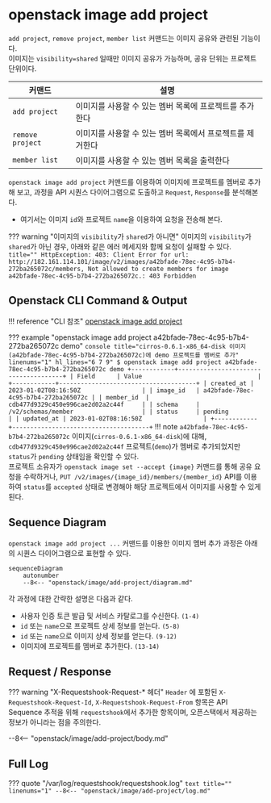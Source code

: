 # openstack image add project

`add project`, `remove project`, `member list` 커맨드는 이미지 공유와 관련된 기능이다.  
이미지는 `visibility=shared` 일때만 이미지 공유가 가능하며, 공유 단위는 프로젝트 단위이다.  

| 커맨드 | 설명 |
| --- | ---- |
| `add project` | 이미지를 사용할 수 있는 멤버 목록에 프로젝트를 추가한다 |
| `remove project` | 이미지를 사용할 수 있는 멤버 목록에서 프로젝트를 제거한다 |
| `member list` | 이미지를 사용할 수 있는 멤버 목록을 출력한다 |

`openstack image add project` 커맨드를 이용하여 이미지에 프로젝트를 멤버로 추가해 보고, 과정을 API 시퀀스 다이어그램으로 도출하고 `Request`, `Response`를 분석해본다.  

* 여기서는 이미지 `id`와 프로젝트 `name`을 이용하여 요청을 전송해 본다.  

??? warning "이미지의 `visibility`가 `shared`가 아니면"
    이미지의 `visibility`가 `shared`가 아닌 경우, 아래와 같은 에러 메세지와 함께 요청이 실패할 수 있다.  
    ``` title=""
    HttpException: 403: Client Error for url: http://182.161.114.101/image/v2/images/a42bfade-78ec-4c95-b7b4-272ba265072c/members, Not allowed to create members for image a42bfade-78ec-4c95-b7b4-272ba265072c.: 403 Forbidden
    ```

## Openstack CLI Command & Output

!!! reference "CLI 참조"
    [openstack image add project](https://docs.openstack.org/python-openstackclient/zed/cli/command-objects/image-v2.html#image-add-project)

??? example "openstack image add project a42bfade-78ec-4c95-b7b4-272ba265072c demo"
    ``` console title="cirros-0.6.1-x86_64-disk 이미지(a42bfade-78ec-4c95-b7b4-272ba265072c)에 demo 프로젝트를 멤버로 추가" linenums="1" hl_lines="6 7 9"
    $ openstack image add project a42bfade-78ec-4c95-b7b4-272ba265072c demo
    +------------+--------------------------------------+
    | Field      | Value                                |
    +------------+--------------------------------------+
    | created_at | 2023-01-02T08:16:50Z                 |
    | image_id   | a42bfade-78ec-4c95-b7b4-272ba265072c |
    | member_id  | cdb477d9329c450e996cae2d02a2c44f     |
    | schema     | /v2/schemas/member                   |
    | status     | pending                              |
    | updated_at | 2023-01-02T08:16:50Z                 |
    +------------+--------------------------------------+
    ```
    !!! note
        `a42bfade-78ec-4c95-b7b4-272ba265072c` 이미지(`cirros-0.6.1-x86_64-disk`)에 대해, `cdb477d9329c450e996cae2d02a2c44f` 프로젝트(`demo`)가 멤버로 추가되었지만 `status`가 `pending` 상태임을 확인할 수 있다.  
        프로젝트 소유자가 `openstack image set --accept {image}` 커맨드를 통해 공유 요청을 수락하거나, `PUT /v2/images/{image_id}/members/{member_id}` API를 이용하여 `status`를 `accepted` 상태로 변경해야 해당 프로젝트에서 이미지를 사용할 수 있게 된다.  


## Sequence Diagram

`openstack image add project ...` 커맨드를 이용한 이미지 멤버 추가 과정은 아래의 시퀀스 다이어그램으로 표현할 수 있다.  

``` mermaid
sequenceDiagram
    autonumber
    --8<-- "openstack/image/add-project/diagram.md"
```

각 과정에 대한 간략한 설명은 다음과 같다.   

- 사용자 인증 토큰 발급 및 서비스 카탈로그를 수신한다. `(1-4)`
- `id` 또는 `name`으로 프로젝트 상세 정보를 얻는다. `(5-8)`
- `id` 또는 `name`으로 이미지 상세 정보를 얻는다. `(9-12)`
- 이미지에 프로젝트를 멤버로 추가한다. `(13-14)`

## Request / Response

??? warning "X-Requestshook-Request-* 헤더"
    `Header` 에 포함된 `X-Requestshook-Request-Id`, `X-Requestshook-Request-From` 항목은 API Sequence 추적을 위해 `requestshook`에서 추가한 항목이며, 오픈스택에서 제공하는 정보가 아니라는 점을 주의한다.    

--8<-- "openstack/image/add-project/body.md"

## Full Log

??? quote "/var/log/requestshook/requestshook.log"
    ``` text title="" linenums="1"
    --8<-- "openstack/image/add-project/log.md"
    ```

